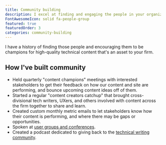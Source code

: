 ```yaml
---
title: Community building
description: I excel at finding and engaging the people in your organization who are invested in retaining institutional knowledge.
FontAwesomeIcon: solid fa-people-group
featured: true
featuredOrder: 3
categories: community-building
---
```


I have a history of finding those people and encouraging them to be champions for high-quality technical content that's an asset to your firm.

## How I've built community

- Held quarterly "content champions" meetings with interested stakeholders to get their feedback on how our content and site are performing, and bounce upcoming content ideas off of them.
- Started a regular "content creators catchup" that brought cross-divisional tech writers, UXers, and others involved with content across the firm together to share and learn.
- Created custom monthly metric emails to let stakeholders know how their content is performing, and where there may be gaps or opportunities.
- Spoken at [user groups and conferences](public-speaking/).
- Created a podcast dedicated to giving back to the [technical writing community](/content/podcasts/).
